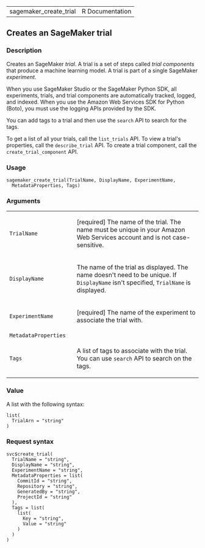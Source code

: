 <table style="width: 100%;">
<tbody>
<tr class="odd">
<td>sagemaker_create_trial</td>
<td style="text-align: right;">R Documentation</td>
</tr>
</tbody>
</table>

## Creates an SageMaker trial

### Description

Creates an SageMaker *trial*. A trial is a set of steps called *trial
components* that produce a machine learning model. A trial is part of a
single SageMaker *experiment*.

When you use SageMaker Studio or the SageMaker Python SDK, all
experiments, trials, and trial components are automatically tracked,
logged, and indexed. When you use the Amazon Web Services SDK for Python
(Boto), you must use the logging APIs provided by the SDK.

You can add tags to a trial and then use the `search` API to search for
the tags.

To get a list of all your trials, call the `list_trials` API. To view a
trial's properties, call the `describe_trial` API. To create a trial
component, call the `create_trial_component` API.

### Usage

    sagemaker_create_trial(TrialName, DisplayName, ExperimentName,
      MetadataProperties, Tags)

### Arguments

<table>
<colgroup>
<col style="width: 35%" />
<col style="width: 65%" />
</colgroup>
<tbody>
<tr class="odd">
<td><code id="sagemaker_create_trial_:_TrialName">TrialName</code></td>
<td><p>[required] The name of the trial. The name must be unique in your
Amazon Web Services account and is not case-sensitive.</p></td>
</tr>
<tr class="even">
<td><code
id="sagemaker_create_trial_:_DisplayName">DisplayName</code></td>
<td><p>The name of the trial as displayed. The name doesn't need to be
unique. If <code>DisplayName</code> isn't specified,
<code>TrialName</code> is displayed.</p></td>
</tr>
<tr class="odd">
<td><code
id="sagemaker_create_trial_:_ExperimentName">ExperimentName</code></td>
<td><p>[required] The name of the experiment to associate the trial
with.</p></td>
</tr>
<tr class="even">
<td><code
id="sagemaker_create_trial_:_MetadataProperties">MetadataProperties</code></td>
<td></td>
</tr>
<tr class="odd">
<td><code id="sagemaker_create_trial_:_Tags">Tags</code></td>
<td><p>A list of tags to associate with the trial. You can use
<code>search</code> API to search on the tags.</p></td>
</tr>
</tbody>
</table>

### Value

A list with the following syntax:

    list(
      TrialArn = "string"
    )

### Request syntax

    svc$create_trial(
      TrialName = "string",
      DisplayName = "string",
      ExperimentName = "string",
      MetadataProperties = list(
        CommitId = "string",
        Repository = "string",
        GeneratedBy = "string",
        ProjectId = "string"
      ),
      Tags = list(
        list(
          Key = "string",
          Value = "string"
        )
      )
    )
